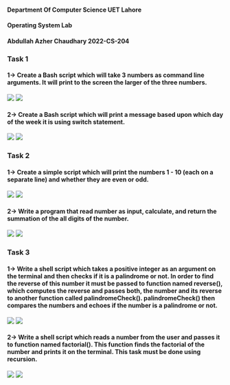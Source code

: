 #### Department Of Computer Science UET Lahore

#### Operating System Lab

#### Abdullah Azher Chaudhary 2022-CS-204

### Task 1

#### 1-> Create a Bash script which will take 3 numbers as command line arguments. It will print to the screen the larger of the three numbers.

![](Images/1.png)
![](Images/2.png)

#### 2-> Create a Bash script which will print a message based upon which day of the week it is using switch statement.

![](Images/3.png)
![](Images/4.png)

### Task 2

#### 1-> Create a simple script which will print the numbers 1 - 10 (each on a separate line) and whether they are even or odd.

![](Images/5.png)
![](Images/6.png)

#### 2-> Write a program that read number as input, calculate, and return the summation of the all digits of the number.

![](Images/7.png)
![](Images/8.png)

### Task 3

#### 1-> Write a shell script which takes a positive integer as an argument on the terminal and then checks if it is a palindrome or not. In order to find the reverse of this number it must be passed to function named reverse(), which computes the reverse and passes both, the number and its reverse to another function called palindromeCheck(). palindromeCheck() then compares the numbers and echoes if the number is a palindrome or not.

![](Images/9.png)
![](Images/10.png)

#### 2-> Write a shell script which reads a number from the user and passes it to function named factorial(). This function finds the factorial of the number and prints it on the terminal. This task must be done using recursion.

![](Images/11.png)
![](Images/12.png)
